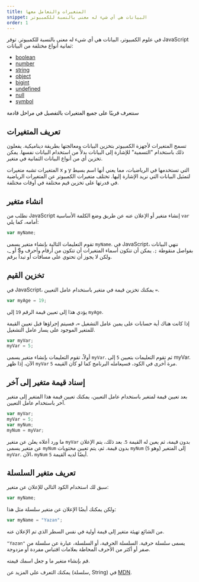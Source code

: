 ```yaml
---
title: المتغيرات والتعامل معها
snippet: البيانات هي أي شيء له معنى بالنسبة للكمبيوتر
order: 1
---
```


في علوم الكمبيوتر، البيانات هي أي شيء له معنى بالنسبة للكمبيوتر. توفر JavaScript
ثمانية أنواع مختلفة من البيانات:

- [boolean](https://developer.mozilla.org/en-US/docs/Web/JavaScript/Reference/Global_Objects/boolean)
- [number](https://developer.mozilla.org/en-US/docs/Web/JavaScript/Reference/Global_Objects/number)
- [string](https://developer.mozilla.org/en-US/docs/Web/JavaScript/Reference/Global_Objects/string)
- [object](https://developer.mozilla.org/en-US/docs/Web/JavaScript/Reference/Global_Objects/object)
- [bigint](https://developer.mozilla.org/en-US/docs/Web/JavaScript/Reference/Global_Objects/bigInt)
- [undefined](https://developer.mozilla.org/en-US/docs/Web/JavaScript/Reference/Global_Objects/undefined)
- [null](https://developer.mozilla.org/en-US/docs/Web/JavaScript/Reference/Global_Objects/null)
- [symbol](https://developer.mozilla.org/en-US/docs/Web/JavaScript/Reference/Global_Objects/symbol)

<mark>

سنتعرف قريبًا على جميع المتغيرات بالتفصيل في مراحل قادمة

</mark>

## تعريف المتغيرات

تسمح المتغيرات لأجهزة الكمبيوتر بتخزين البيانات ومعالجتها بطريقة ديناميكية.
يفعلون ذلك باستخدام "التسمية" للإشارة إلى البيانات بدلاً من استخدام البيانات
نفسها. يمكن تخزين أي من أنواع البيانات الثمانية في متغير.

المتغيرات تشبه متغيرات x و y التي تستخدمها في الرياضيات، مما يعني أنها اسم بسيط
لتمثيل البيانات التي نريد الإشارة إليها. تختلف متغيرات الكمبيوتر عن المتغيرات
الرياضية في قدرتها على تخزين قيم مختلفة في أوقات مختلفة.

## انشاء متغير

نطلب من JavaScript إنشاء متغير أو الإعلان عنه عن طريق وضع الكلمة الأساسية `var`
أمامه، كما يلي:

```js
var myName;
```

تقوم التعليمات التالية بإنشاء متغير يسمى `myName`. في JavaScript، ننهي البيانات
بفواصل منقوطة `;`. يمكن أن تتكون أسماء المتغيرات أن تتكون من أرقام وأحرف و$ أو
_، ولكن لا يجوز أن تحتوي على مسافات أو تبدأ برقم.

## تخزين القيم

في JavaScript، يمكنك تخزين قيمة في متغير باستخدام عامل التعيين `=`.

```js
var myAge = 19;
```

يؤدي هذا إلى تعيين قيمة الرقم `19` إلى `myAge`.

إذا كانت هناك أية حسابات على يمين عامل التشغيل `=`، فسيتم إجراؤها قبل تعيين
القيمة للمتغير الموجود على يسار عامل التشغيل.

```js
var myVar;
myVar = 5;
```

أولاً، تقوم التعليمات بإنشاء متغير يسمى `myVar`. ثم تقوم التعليمات بتعيين `5` إلى
myVar. الآن، إذا ظهر `myVar` مرة أخرى في الكود، فسيعامله البرنامج كما لو كان
القيمه `5`.

## إسناد قيمة متغير إلى آخر

بعد تعيين قيمة لمتغير باستخدام عامل التعيين، يمكنك تعيين قيمة هذا المتغير إلى
متغير آخر باستخدام عامل التعيين.

```js
var myVar;
myVar = 5;
var myNum;
myNum = myVar;
```

ما ورد أعلاه يعلن عن متغير `myVar` بدون قيمة، ثم يعين له القيمة `5`. بعد ذلك،
يتم الإعلان عن متغير يسمى `myNum` بدون قيمة. ثم، يتم تعيين محتويات `myNum` (وهو
`5`) إلى المتغير `myVar`. الآن، `myNum` أيضًا لديه القيمة `5`.

## تعريف متغير السلسلة

سبق لك استخدام الكود التالي للإعلان عن متغير:

```js
var myName;
```

ولكن يمكنك أيضًا الإعلان عن متغير سلسلة مثل هذا:

```js
var myName = "Yazan";
```

من الشائع تهيئة متغير إلى قيمة أولية في نفس السطر الذي تم الإعلان عنه.

`"Yazan"` يسمى سلسلة حرفية. السلسلة الحرفية، أو السلسلة، عبارة عن سلسلة من صفر
أو أكثر من الأحرف المحاطة بعلامات اقتباس مفردة أو مزدوجة.

<div class="quiz">
قم بإنشاء متغير ما و جعل اسمك قيمته.
</div>

يمكنك التعرف على المزيد عن (سلسلة, String) في
[MDN](https://developer.mozilla.org/en-US/docs/Web/JavaScript/Reference/Global_Objects/string).
